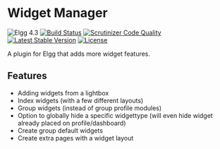 Widget Manager
==============

![Elgg 4.3](https://img.shields.io/badge/Elgg-4.3-green.svg)
[![Build Status](https://scrutinizer-ci.com/g/ColdTrick/widget_manager/badges/build.png?b=master)](https://scrutinizer-ci.com/g/ColdTrick/widget_manager/build-status/master)
[![Scrutinizer Code Quality](https://scrutinizer-ci.com/g/ColdTrick/widget_manager/badges/quality-score.png?b=master)](https://scrutinizer-ci.com/g/ColdTrick/widget_manager/?branch=master)
[![Latest Stable Version](https://poser.pugx.org/coldtrick/widget_manager/v/stable.svg)](https://packagist.org/packages/coldtrick/widget_manager)
[![License](https://poser.pugx.org/coldtrick/widget_manager/license.svg)](https://packagist.org/packages/coldtrick/widget_manager)

A plugin for Elgg that adds more widget features.

Features
--------

 - Adding widgets from a lightbox 
 - Index widgets (with a few different layouts)
 - Group widgets (instead of group profile modules)
 - Option to globally hide a specific widgettype (will even hide widget already placed on profile/dashboard)
 - Create group default widgets
 - Create extra pages with a widget layout
 